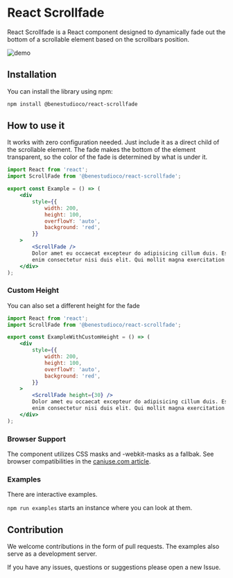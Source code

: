 # React Scrollfade

React Scrollfade is a React component designed to dynamically fade out the bottom of a scrollable element based on the scrollbars position.

![demo](./scroll_fade_example.png)

## Installation

You can install the library using npm:

```sh
npm install @benestudioco/react-scrollfade
```

## How to use it

It works with zero configuration needed. Just include it as a direct child of the scrollable element.
The fade makes the bottom of the element transparent, so the color of the fade is determined by what is under it.

```jsx
import React from 'react';
import ScrollFade from '@benestudioco/react-scrollfade';

export const Example = () => (
    <div
        style={{
            width: 200,
            height: 100,
            overflowY: 'auto',
            background: 'red',
        }}
    >
        <ScrollFade />
        Dolor amet eu occaecat excepteur do adipisicing cillum duis. Est ullamco ullamco sit ea irure consequat id do ex
        enim consectetur nisi duis elit. Qui mollit magna exercitation est sit.
    </div>
);
```

### Custom Height

You can also set a different height for the fade

```jsx
import React from 'react';
import ScrollFade from '@benestudioco/react-scrollfade';

export const ExampleWithCustomHeight = () => (
    <div
        style={{
            width: 200,
            height: 100,
            overflowY: 'auto',
            background: 'red',
        }}
    >
        <ScrollFade height={30} />
        Dolor amet eu occaecat excepteur do adipisicing cillum duis. Est ullamco ullamco sit ea irure consequat id do ex
        enim consectetur nisi duis elit. Qui mollit magna exercitation est sit.
    </div>
);
```

### Browser Support

The component utilizes CSS masks and -webkit-masks as a fallbak.
See browser compatibilities in the [caniuse.com article](https://caniuse.com/?search=mask).

### Examples

There are interactive examples.

`npm run examples` starts an instance where you can look at them.

## Contribution

We welcome contributions in the form of pull requests.
The examples also serve as a development server.

If you have any issues, questions or suggestions please open a new Issue.
